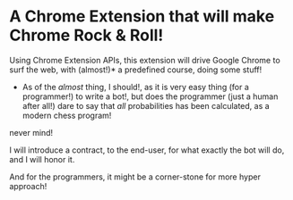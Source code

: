 A Chrome Extension that will make Chrome Rock & Roll!
=======
Using Chrome Extension APIs, this extension will drive Google Chrome to surf the web, with (almost!)* a predefined course, doing some stuff!

* As of the *almost* thing, I should!, as it is very easy thing (for a programmer!) to write a bot!, but does the programmer (just a human after all!) dare to say that *all* probabilities has been calculated, as a modern chess program!

never mind!

I will introduce a contract, to the end-user, for what exactly the bot will do, and I will honor it.

And for the programmers, it might be a corner-stone for more hyper approach!
